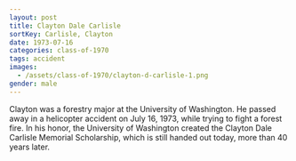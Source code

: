 ```yaml
---
layout: post
title: Clayton Dale Carlisle
sortKey: Carlisle, Clayton
date: 1973-07-16
categories: class-of-1970
tags: accident
images:
  - /assets/class-of-1970/clayton-d-carlisle-1.png
gender: male
---
```

Clayton was a forestry major at the University of Washington. He passed away in a helicopter accident on July 16, 1973, while trying to fight a forest fire. In his honor, the University of Washington created the Clayton Dale Carlisle Memorial Scholarship, which is still handed out today, more than 40 years later.
